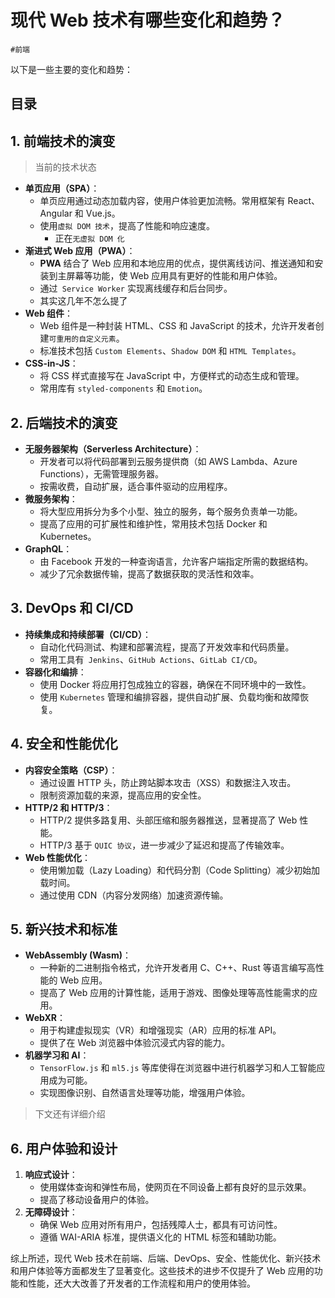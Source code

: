 
# 现代 Web 技术有哪些变化和趋势？


`#前端` 

以下是一些主要的变化和趋势：


## 目录
<!-- toc -->
 ## 1. 前端技术的演变 

> 当前的技术状态

- **单页应用（SPA）**：
	- 单页应用通过动态加载内容，使用户体验更加流畅。常用框架有 React、Angular 和 Vue.js。
	- 使用`虚拟 DOM 技术`，提高了性能和响应速度。
		- 正在`无虚拟 DOM 化`
- **渐进式 Web 应用（PWA）**：
	- **PWA** 结合了 Web 应用和本地应用的优点，提供离线访问、推送通知和安装到主屏幕等功能，使 Web 应用具有更好的性能和用户体验。
	- 通过` Service Worker` 实现离线缓存和后台同步。
	- 其实这几年不怎么提了
- **Web 组件**：
	- Web 组件是一种封装 HTML、CSS 和 JavaScript 的技术，允许开发者创建`可重用的自定义元素`。
	- 标准技术包括 `Custom Elements`、`Shadow DOM` 和 `HTML Templates`。
- **CSS-in-JS**：
	- 将 CSS 样式直接写在 JavaScript 中，方便样式的动态生成和管理。
	- 常用库有 `styled-components` 和 `Emotion`。

## 2. 后端技术的演变

- **无服务器架构（Serverless Architecture）**：
	- 开发者可以将代码部署到云服务提供商（如 AWS Lambda、Azure Functions），无需管理服务器。
	- 按需收费，自动扩展，适合事件驱动的应用程序。
- **微服务架构**：
	- 将大型应用拆分为多个小型、独立的服务，每个服务负责单一功能。
	- 提高了应用的可扩展性和维护性，常用技术包括 Docker 和 Kubernetes。
- **GraphQL**：
	- 由 Facebook 开发的一种查询语言，允许客户端指定所需的数据结构。
	- 减少了冗余数据传输，提高了数据获取的灵活性和效率。

## 3. DevOps 和 CI/CD

- **持续集成和持续部署（CI/CD）**：
	- 自动化代码测试、构建和部署流程，提高了开发效率和代码质量。
	- 常用工具有` Jenkins`、`GitHub Actions`、`GitLab CI/CD`。
- **容器化和编排**：
	- 使用 Docker 将应用打包成独立的容器，确保在不同环境中的一致性。
	- 使用 `Kubernetes` 管理和编排容器，提供自动扩展、负载均衡和故障恢复。

## 4. 安全和性能优化

- **内容安全策略（CSP）**：
	- 通过设置 HTTP 头，防止跨站脚本攻击（XSS）和数据注入攻击。
	- 限制资源加载的来源，提高应用的安全性。
- **HTTP/2 和 HTTP/3**：
	- HTTP/2 提供多路复用、头部压缩和服务器推送，显著提高了 Web 性能。
	- HTTP/3 基于 `QUIC 协议`，进一步减少了延迟和提高了传输效率。
- **Web 性能优化**：
	- 使用懒加载（Lazy Loading）和代码分割（Code Splitting）减少初始加载时间。
	- 通过使用 CDN（内容分发网络）加速资源传输。

## 5. 新兴技术和标准

- **WebAssembly (Wasm)**：
	- 一种新的二进制指令格式，允许开发者用 C、C++、Rust 等语言编写高性能的 Web 应用。
	- 提高了 Web 应用的计算性能，适用于游戏、图像处理等高性能需求的应用。
- **WebXR**：
	- 用于构建虚拟现实（VR）和增强现实（AR）应用的标准 API。
	- 提供了在 Web 浏览器中体验沉浸式内容的能力。
- **机器学习和 AI**：
	- `TensorFlow.js` 和 `ml5.js` 等库使得在浏览器中进行机器学习和人工智能应用成为可能。
	- 实现图像识别、自然语言处理等功能，增强用户体验。

> 下文还有详细介绍

## 6. 用户体验和设计

1. **响应式设计**：
	- 使用媒体查询和弹性布局，使网页在不同设备上都有良好的显示效果。
	- 提高了移动设备用户的体验。
1. **无障碍设计**：
	- 确保 Web 应用对所有用户，包括残障人士，都具有可访问性。
	- 遵循 WAI-ARIA 标准，提供语义化的 HTML 标签和辅助功能。

综上所述，现代 Web 技术在前端、后端、DevOps、安全、性能优化、新兴技术和用户体验等方面都发生了显著变化。这些技术的进步不仅提升了 Web 应用的功能和性能，还大大改善了开发者的工作流程和用户的使用体验。
